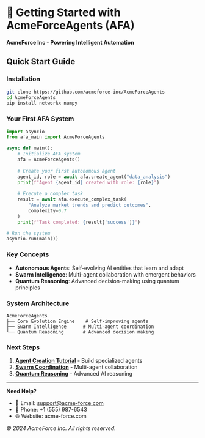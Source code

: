 # 🚀 Getting Started with AcmeForceAgents (AFA)

**AcmeForce Inc - Powering Intelligent Automation**

## Quick Start Guide

### Installation

```bash
git clone https://github.com/acmeforce-inc/AcmeForceAgents
cd AcmeForceAgents
pip install networkx numpy
```

### Your First AFA System

```python
import asyncio
from afa_main import AcmeForceAgents

async def main():
    # Initialize AFA system
    afa = AcmeForceAgents()
    
    # Create your first autonomous agent
    agent_id, role = await afa.create_agent("data_analysis")
    print(f"Agent {agent_id} created with role: {role}")
    
    # Execute a complex task
    result = await afa.execute_complex_task(
        "Analyze market trends and predict outcomes", 
        complexity=0.7
    )
    print(f"Task completed: {result['success']}")

# Run the system
asyncio.run(main())
```

### Key Concepts

- **Autonomous Agents**: Self-evolving AI entities that learn and adapt
- **Swarm Intelligence**: Multi-agent collaboration with emergent behaviors  
- **Quantum Reasoning**: Advanced decision-making using quantum principles

### System Architecture

```
AcmeForceAgents
├── Core Evolution Engine    # Self-improving agents
├── Swarm Intelligence      # Multi-agent coordination
└── Quantum Reasoning       # Advanced decision making
```

### Next Steps

1. **[Agent Creation Tutorial](agent_creation.md)** - Build specialized agents
2. **[Swarm Coordination](swarm_tutorial.md)** - Multi-agent collaboration
3. **[Quantum Reasoning](quantum_tutorial.md)** - Advanced AI reasoning

---

**Need Help?**
- 📧 Email: support@acme-force.com
- 📱 Phone: +1 (555) 987-6543
- 🌐 Website: acme-force.com

*© 2024 AcmeForce Inc. All rights reserved.*